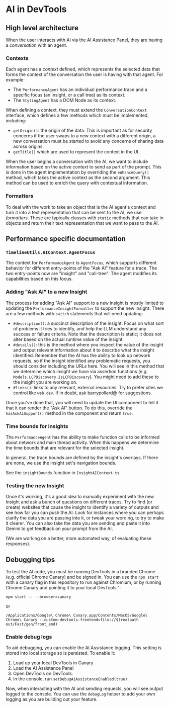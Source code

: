 # AI in DevTools

## High level architecture

When the user interacts with AI via the AI Assistance Panel, they are having a _conversation_ with an agent.

### Contexts

Each agent has a _context_ defined, which represents the selected data that forms the context of the conversation the user is having with that agent. For example:

- The `PerformanceAgent` has an individual performance trace and a specific focus (an insight, or a call tree) as its context.
- The `StylingAgent` has a DOM Node as its context.

When defining a context, they must extend the `ConversationContext` interface, which defines a few methods which must be implemented, including:

- `getOrigin()`: the origin of the data. This is important as for security concerns if the user swaps to a new context with a different origin, a new conversation must be started to avoid any concerns of sharing data across origins.
- `getTitle()` which are used to represent the context in the UI.

When the user begins a conversation with the AI, we want to include information based on the active context to send as part of the prompt. This is done in the agent implementation by overriding the `enhanceQuery()` method, which takes the active context as the second argument. This method can be used to enrich the query with contextual information.

### Formatters

To deal with the work to take an object that is the AI agent's context and turn it into a text representation that can be sent to the AI, we use _formatters_. These are typically classes with `static` methods that can take in objects and return their text representation that we want to pass to the AI.

## Performance specific documentation

### `TimelineUtils.AIContext.AgentFocus`

The context for `PerformanceAgent` is `AgentFocus`, which supports different behavior for different entry-points of the "Ask AI" feature for a trace. The two entry-points now are "insight" and "call-tree". The agent modifies its capabilities based on this focus.

### Adding "Ask AI" to a new Insight

The process for adding "Ask AI" support to a new insight is mostly limited to updating the `PerformanceInsightFormatter` to support the new insight. There are a few methods with `switch` statements that will need updating:

- `#description()`: a succinct description of the insight. Focus on what sort of problems it tries to identify, and help the LLM understand any success or failure criteria. Note that the description is static; it does not alter based on the actual runtime value of the insight.
- `#details()`: this is the method where you inspect the value of the insight and output relevant information about it to describe what the insight identified. Remember that the AI has the ability to look up network requests, so if the insight identified any problematic requests, you should consider including the URLs here. You will see in this method that we determine which insight we have via assertion functions (e.g. `Models.LCPDiscovery.isLCPDiscovery`). You might need to add these to the insight you are working on.
- `#links()`: links to any relevant, external resources. Try to prefer sites we control like `web.dev`. If in doubt, ask barrypollard@ for suggestions.

Once you've done that, you will need to update the UI component to tell it that it can render the "Ask AI" button. To do this, override the `hasAskAiSupport()` method in the component and return `true`.

### Time bounds for insights

The `PerformanceAgent` has the ability to make function calls to be informed about network and main thread activity. When this happens we determine the time bounds that are relevant for the selected insight.

In general, the trace bounds are defined by the insight's overlays. If there are none, we use the insight set's navigation bounds.

See the `insightBounds` function in `InsightAIContext.ts`.


### Testing the new Insight

Once it's working, it's a good idea to manually experiment with the new Insight and ask a bunch of questions on different traces. Try to find (or create) websites that cause the insight to identify a variety of outputs and see how far you can push the AI. Look for instances where you can perhaps clarify the data you are passing into it, or tweak your wording, to try to make it clearer. You can also take the data you are sending and paste it into Gemini to get feedback on your prompt from the AI.

(We are working on a better, more automated way, of evaluating these responses).

## Debugging tips

To test the AI code, you must be running DevTools in a branded Chrome (e.g. official Chrome Canary) and be signed in. You can use the `npm start` with a canary flag in this repository to run against Chromium, or by running Chrome Canary and pointing it to your local DevTools.":

```
npm start -- --browser=canary
```

or

```
/Applications/Google\ Chrome\ Canary.app/Contents/MacOS/Google\ Chrome\ Canary --custom-devtools-frontend=file://$(realpath out/Fast/gen/front_end)
```

### Enable debug logs

To aid debugging, you can enable the AI Assistance logging. This setting is stored into local storage so is persisted. To enable it:

1. Load up your local DevTools in Canary
2. Load the AI Assistance Panel
3. Open DevTools on DevTools.
4. In the console, run `setDebugAiAssistanceEnabled(true)`.

Now, when interacting with the AI and sending requests, you will see output logged to the console. You can use the `debugLog` helper to add your own logging as you are building out your feature.
